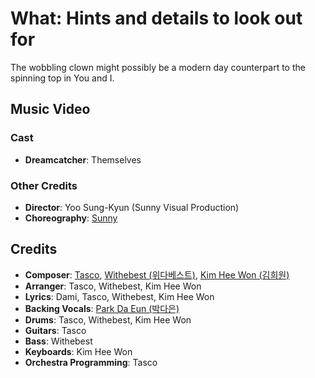 # What: Hints and details to look out for

The wobbling clown might possibly be a modern day counterpart to the spinning top in You and I.

## Music Video

### Cast

* **Dreamcatcher**: Themselves

### Other Credits

* **Director**: Yoo Sung-Kyun (Sunny Visual Production)
* **Choreography**: [Sunny](https://www.instagram.com/switch_sunnyc/)

## Credits

* **Composer**: [Tasco](https://www.discogs.com/artist/6450656-Tasco-5), [Withebest (위다베스트)](https://www.discogs.com/artist/6878912-Withebest), [Kim Hee Won (김희원)](https://www.discogs.com/artist/6878908-%EA%B9%80%ED%9D%AC%EC%9B%90-2)
* **Arranger**: Tasco, Withebest, Kim Hee Won
* **Lyrics**: Dami, Tasco, Withebest, Kim Hee Won
* **Backing Vocals**: [Park Da Eun (박다은)](https://www.discogs.com/artist/6900740-%EB%B0%95%EB%8B%A4%EC%9D%80)
* **Drums**: Tasco, Withebest, Kim Hee Won
* **Guitars**: Tasco
* **Bass**: Withebest
* **Keyboards**: Kim Hee Won
* **Orchestra Programming**: Tasco
